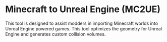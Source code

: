 # Minecraft to Unreal Engine (MC2UE)

This tool is designed to assist modders in importing Minecraft worlds into Unreal Engine powered games. This tool optimizes the geometry for Unreal Engine and generates custom collision volumes.